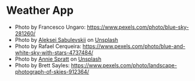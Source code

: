 # Weather App

- Photo by Francesco Ungaro: https://www.pexels.com/photo/blue-sky-281260/
- Photo by <a href="https://unsplash.com/@a_sabulevskiy?utm_content=creditCopyText&utm_medium=referral&utm_source=unsplash">Aleksei Sabulevskii</a> on <a href="https://unsplash.com/photos/clouds-in-the-sky-tl8GM4dWXnM?utm_content=creditCopyText&utm_medium=referral&utm_source=unsplash">Unsplash</a>
- Photo by Rafael Cerqueira: https://www.pexels.com/photo/blue-and-white-sky-with-stars-4737484/
- Photo by <a href="https://unsplash.com/@anniespratt?utm_content=creditCopyText&utm_medium=referral&utm_source=unsplash">Annie Spratt</a> on <a href="https://unsplash.com/photos/a-person-standing-on-a-beach-at-night-with-a-surfboard-2W3fnsuJHLQ?utm_content=creditCopyText&utm_medium=referral&utm_source=unsplash">Unsplash</a>
- Photo by Brett Sayles: https://www.pexels.com/photo/landscape-photograph-of-skies-912364/
